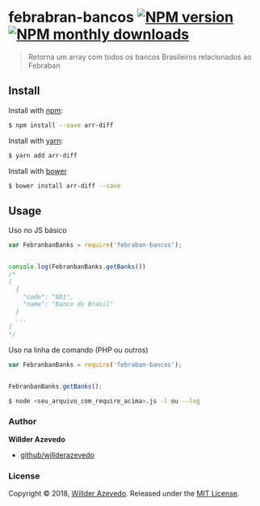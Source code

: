 # febrabran-bancos [![NPM version](https://img.shields.io/npm/v/arr-diff.svg?style=flat)](https://www.npmjs.com/package/febrabran-bancos) [![NPM monthly downloads](https://img.shields.io/npm/dm/arr-diff.svg?style=flat)](https://npmjs.org/package/febrabran-bancos)

> Retorna um array com todos os bancos Brasileiros relacionados ao Febraban

## Install

Install with [npm](https://www.npmjs.com/):

```sh
$ npm install --save arr-diff
```

Install with [yarn](https://yarnpkg.com):

```sh
$ yarn add arr-diff
```

Install with [bower](https://bower.io/)

```sh
$ bower install arr-diff --save
```

## Usage

Uso no JS básico

```js
var FebranbanBanks = require('febraban-bancos');


console.log(FebranbanBanks.getBanks())
/*
[
  {
    "code": "001",
    "name": "Banco do Brasil"
  }
  ...
]
*/
```

Uso na linha de comando (PHP ou outros)

```js
var FebranbanBanks = require('febraban-bancos');


FebranbanBanks.getBanks();
```

```bash
$ node <seu_arquivo_com_require_acima>.js -l ou --log
```
### Author

**Willder Azevedo**

* [github/willderazevedo](https://github.com/willderazevedo)

### License

Copyright © 2018, [Willder Azevedo](https://github.com/willderazevedo).
Released under the [MIT License](LICENSE).
